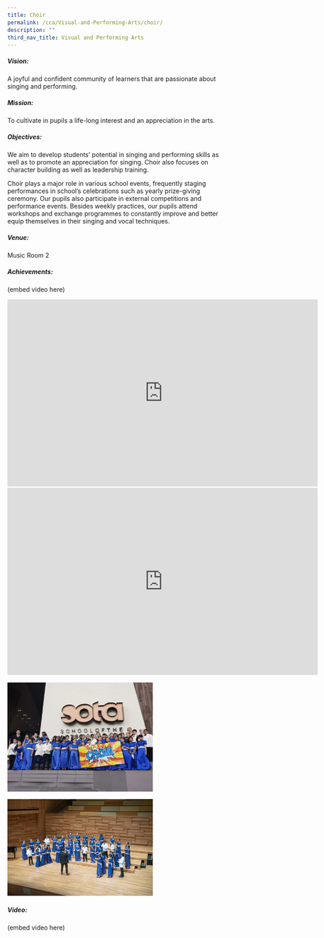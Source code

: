 ```yaml
---
title: Choir
permalink: /cca/Visual-and-Performing-Arts/choir/
description: ""
third_nav_title: Visual and Performing Arts
---
```

##### Vision:

A joyful and confident community of learners that are passionate about singing and performing.


##### Mission:

To cultivate in pupils a life-long interest and an appreciation in the arts.

##### Objectives:

We aim to develop students’ potential in singing and performing skills as well as to promote an appreciation for singing. Choir also focuses on character building as well as leadership training.

Choir plays a major role in various school events, frequently staging performances in school’s celebrations such as yearly prize-giving ceremony. Our pupils also participate in external competitions and performance events. Besides weekly practices, our pupils attend workshops and exchange programmes to constantly improve and better equip themselves in their singing and vocal techniques.

##### Venue:

Music Room 2

##### Achievements:

(embed video here)


<center><iframe src="https://docs.google.com/presentation/d/e/2PACX-1vQ53gVp4YqRtJA9Zt1A0kzbhjcBE_oi5o5C5DFeB-FKMb1RSjvEBlYJypbEhNvO7QcwNRc-KE4ezpYL/embed?start=false&amp;loop=false&amp;delayms=3000" frameborder="0" width="700" height="422" allowfullscreen="true"></iframe></center>


<center><iframe allowfullscreen="true" height="422" width="700" frameborder="0" src="https://docs.google.com/presentation/d/e/2PACX-1vR3HYIzKoxMr8nT8Mhq2XGNhO-JpUiDQEyJf97sBzbOemOjERZWeAXv-TdRm-rPB3ILG1Ytg__dFn4S/embed?start=false&amp;loop=false&amp;delayms=3000"></iframe></center>


<img src="/images/Choir2.jpeg"
     style="width:65%">


<img src="/images/Choir1.jpeg" 
     style="width:65%">



##### Video:

(embed video here)